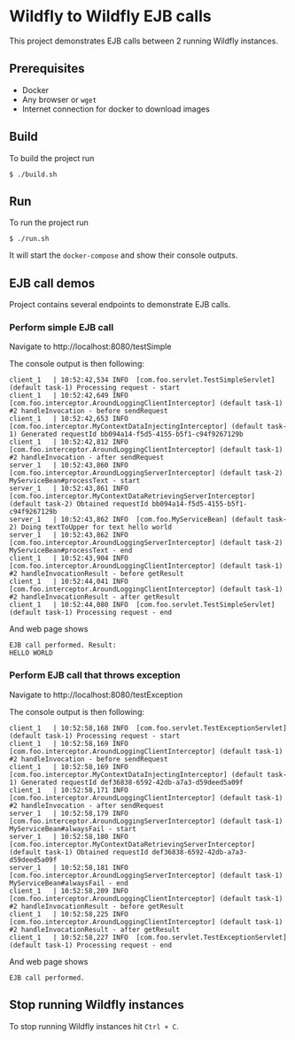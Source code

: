# Wildfly to Wildfly EJB calls

This project demonstrates EJB calls between 2 running Wildfly instances.

## Prerequisites
* Docker
* Any browser or `wget`
* Internet connection for docker to download images

## Build
To build the project run 
```
$ ./build.sh
```

## Run
To run the project run
```
$ ./run.sh
```
It will start the `docker-compose` and show their console outputs.

## EJB call demos
Project contains several endpoints to demonstrate EJB calls.

### Perform simple EJB call
Navigate to http://localhost:8080/testSimple

The console output is then following:
```
client_1   | 10:52:42,534 INFO  [com.foo.servlet.TestSimpleServlet] (default task-1) Processing request - start
client_1   | 10:52:42,649 INFO  [com.foo.interceptor.AroundLoggingClientInterceptor] (default task-1) #2 handleInvocation - before sendRequest
client_1   | 10:52:42,653 INFO  [com.foo.interceptor.MyContextDataInjectingInterceptor] (default task-1) Generated requestId bb094a14-f5d5-4155-b5f1-c94f9267129b
client_1   | 10:52:42,812 INFO  [com.foo.interceptor.AroundLoggingClientInterceptor] (default task-1) #2 handleInvocation - after sendRequest
server_1   | 10:52:43,860 INFO  [com.foo.interceptor.AroundLoggingServerInterceptor] (default task-2) MyServiceBean#processText - start
server_1   | 10:52:43,861 INFO  [com.foo.interceptor.MyContextDataRetrievingServerInterceptor] (default task-2) Obtained requestId bb094a14-f5d5-4155-b5f1-c94f9267129b
server_1   | 10:52:43,862 INFO  [com.foo.MyServiceBean] (default task-2) Doing textToUpper for text hello world
server_1   | 10:52:43,862 INFO  [com.foo.interceptor.AroundLoggingServerInterceptor] (default task-2) MyServiceBean#processText - end
client_1   | 10:52:43,904 INFO  [com.foo.interceptor.AroundLoggingClientInterceptor] (default task-1) #2 handleInvocationResult - before getResult
client_1   | 10:52:44,041 INFO  [com.foo.interceptor.AroundLoggingClientInterceptor] (default task-1) #2 handleInvocationResult - after getResult
client_1   | 10:52:44,080 INFO  [com.foo.servlet.TestSimpleServlet] (default task-1) Processing request - end
```

And web page shows
```
EJB call performed. Result:
HELLO WORLD
```

### Perform EJB call that throws exception
Navigate to http://localhost:8080/testException

The console output is then following:
```
client_1   | 10:52:58,168 INFO  [com.foo.servlet.TestExceptionServlet] (default task-1) Processing request - start
client_1   | 10:52:58,169 INFO  [com.foo.interceptor.AroundLoggingClientInterceptor] (default task-1) #2 handleInvocation - before sendRequest
client_1   | 10:52:58,169 INFO  [com.foo.interceptor.MyContextDataInjectingInterceptor] (default task-1) Generated requestId def36838-6592-42db-a7a3-d59deed5a09f
client_1   | 10:52:58,171 INFO  [com.foo.interceptor.AroundLoggingClientInterceptor] (default task-1) #2 handleInvocation - after sendRequest
server_1   | 10:52:58,179 INFO  [com.foo.interceptor.AroundLoggingServerInterceptor] (default task-1) MyServiceBean#alwaysFail - start
server_1   | 10:52:58,180 INFO  [com.foo.interceptor.MyContextDataRetrievingServerInterceptor] (default task-1) Obtained requestId def36838-6592-42db-a7a3-d59deed5a09f
server_1   | 10:52:58,181 INFO  [com.foo.interceptor.AroundLoggingServerInterceptor] (default task-1) MyServiceBean#alwaysFail - end
client_1   | 10:52:58,209 INFO  [com.foo.interceptor.AroundLoggingClientInterceptor] (default task-1) #2 handleInvocationResult - before getResult
client_1   | 10:52:58,225 INFO  [com.foo.interceptor.AroundLoggingClientInterceptor] (default task-1) #2 handleInvocationResult - after getResult
client_1   | 10:52:58,227 INFO  [com.foo.servlet.TestExceptionServlet] (default task-1) Processing request - end
```

And web page shows
```
EJB call performed.
```

## Stop running Wildfly instances
To stop running Wildfly instances hit `Ctrl + C`.

